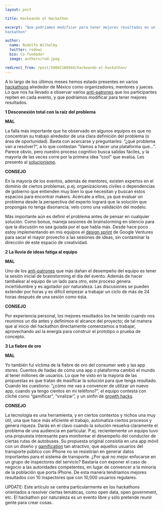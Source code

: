 ```yaml
---
layout: post

title: Hackeando el Hackathon

excerpt: "Que podríamos modificar para tener mejores resultados en un
hackathon"

author:
  name: Rodolfo Wilhelmy
  twitter: rodowi
  bio: Co-fundador
  image: authors/rod.jpeg

redirect_from: /post/50042180944/hackeando-el-hackathon/
---
```


A lo largo de los últimos meses hemos estado presentes en varios [hackathons](http://en.wikipedia.org/wiki/Hackathon) alrededor de México como organizadores, mentores y jueces. Lo que nos ha llevado a observar varios [anti-patrones](http://en.wikipedia.org/wiki/Anti-pattern) que los participantes repiten en cada evento, y que podríamos modificar para tener mejores resultados.

**1 Desconexión total con la raíz del problema**

**MAL**

La falla más importante que he observado en algunos equipos es que no concentran su trabajo alrededor de una clara definición del problema (o área de oportunidad). Basta con acercarse y preguntarles: “¿qué problema van a resolver?”, a lo que contestan “Vamos a hacer una plataforma que...”. Parece obvio, pero nuestro proceso cognitivo busca salidas fáciles, y la mayoría de las veces corre por la primera idea “cool” que evalúa. Les presento al [solucionismo](http://davidsasaki.name/2012/12/on-hackathons-and-solutionism/).

**CONSEJO**

En la mayoría de los eventos, además de mentores, existen expertos en el dominio de ciertos problemas, p.ej. organizaciones civiles o dependencias de gobierno que entienden muy bien lo que necesitan y buscan estos espacios para encontrar makers. Acércate a ellos, ya que evaluar un problema desde la perspectiva del experto logrará que la solución que propongas no tenga disonancia; velo como una validación del modelo. 

Más importante aún es definir el problema antes de pensar en cualquier solución. Como bonus, maneja sesiones de brainstorming en silencio para que la discusión no sea guiada por el que habla más. Desde hace poco estoy implementando en mis equipos el [design sprint](http://www.gv.com/lib/the-product-design-sprint-divergeday2) de Google Ventures para sacar el mayor provecho a las sesiones de ideas, sin contaminar la dirección de este espacio de creatividad.


**2 La lluvia de ideas fatiga al equipo**

**MAL**

Uno de los [anti-patrones](http://en.wikipedia.org/wiki/Anti-pattern) que más dañan el desempeño del equipo es tener la sesión inicial de brainstorming el día del evento. Además de hacer tambalear al equipo de un lado para otro, este proceso genera incertidumbre y es agotador por naturaleza. Las discusiones se pueden extender por horas y es difícil empezar a trabajar un ciclo de más de 24 horas después de una sesión como ésta.

**CONSEJO**

Por experiencia personal, los mejores resultados los he tenido cuando nos reunimos un día antes y definimos el alcance del proyecto; de tal manera que al inicio del hackathon directamente comenzamos a trabajar, aprovechando así la energía para construir el prototipo o prueba de concepto.

**3 La fiebre de oro**

**MAL**

Yo también fui víctima de la fiebre de oro del consumer web y las app stores. Cuentos de hadas de cómo una app o plataforma cambió el mundo al tener millones de usuarios. Lo que he visto en la mayoría de las propuestas es que tratan de masificar la solución para que tenga resultado. Cuando les cuestiono: “¿cómo me vas a convencer de utilizar un nuevo app, cuando ya tengo cientos en mi teléfono?”, el equipo contesta con cliché como “gamificar”, “viralizar”, y un sinfín de [growth hacks](https://www.google.com/search?q=growth+hacks).

**CONSEJO**

La tecnología es una herramienta, y en ciertos contextos y nichos una muy útil, una que hace más eficiente el trabajo, automatiza ciertos procesos y genera riqueza. Darás en el clavo cuando la solución resuelva claramente el problema de una audiencia en particular. P.ej. recientemente un equipo tuvo una propuesta interesante para monitorear el desempeño del conductor de ciertas rutas de autobuses. Su propuesta original consistía en una app móvil con un diseño y [gamification](http://en.wikipedia.org/wiki/Gamification) tan atractivo, que aquellos usuarios del transporte público con iPhone no se resistirían en generar datos importantes para el sistema de transporte. ¿Por qué no mejor enfocarse en un grupo de inspectores del servicio? Bastaría con exponer el caso de negocio a las autoridades competentes, en lugar de convencer a la minoría de la población que porta iPhone. De esta manera tendríamos mejores resultados con 10 inspectores que con 10,000 usuarios regulares.

UPDATE:
Este artículo se centra particularmente en los hackathons orientados a resolver ciertas temáticas, como open data, open government, etc. El hackathon por naturaleza es un evento libre y sólo pretende reunir gente para crear cosas.

